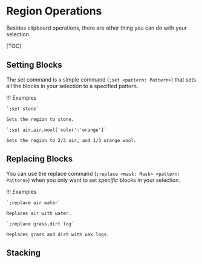 # Region Operations

Besides clipboard operations, there are other thing you can do with your selection.

[TOC]

## Setting Blocks

The set command is a simple command (`;set <pattern: Pattern>`) that sets all the blocks in your selection to a specified pattern.

!!! Examples

    `;set stone`
    
    Sets the region to stone.
    
    `;set air,air,wool['color':'orange']`
    
    Sets the region to 2/3 air, and 1/3 orange wool.

## Replacing Blocks

You can use the replace command (`;replace <mask: Mask> <pattern: Pattern>`) when you only want to set _specific_ blocks in your selection.

!!! Examples

    `;replace air water`
    
    Replaces air with water.
    
    `;replace grass,dirt log`
    
    Replaces grass and dirt with oak logs.

## Stacking

The stack command repeats your selection, in a certain direction (`;stack <times: int> [direction: Direction]`). Useful for when you want to build something with a repeating pattern; like bridges, hallways, and rows of pillars.

`Direction` by default is the one you are currently facing. There are other directions you can choose too.

**forward, back, left and right** are all directions relative to where you're facing;  **up, down, north, south, east and west** are all directions relative to the world.

!!! Tip

    You can also reference these directions by their initial. Eg: 'north' can simply be typed as 'n'.

## Moving

Suppose you think a build would look better if it were nudged a little to the right. Rather than cutting and pasting the build, you also have the option of using the move command to adjust the its position (`;move <amount: int> [direction: Direction]`).

## Rotating

The rotate command allows you to rotate your builds in increments of 90°  around you (`;rotate [-cos] <rotate: int>`). The `-c` flag makes this command affect the clipboard, `-o` makes it rotate around its center, and `-s` changes your selection to fit the rotated build.

## Flipping

The flip command flips your builds in a direction of your choice around you `;flip [-cos] [direction: Direction]`). The flags here do the same things as the ones for `;rotate`.